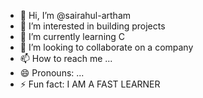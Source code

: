 - 👋 Hi, I’m @sairahul-artham
- 👀 I’m interested in building projects
- 🌱 I’m currently learning C
- 💞️ I’m looking to collaborate on a company
- 📫 How to reach me ...
- 😄 Pronouns: ...
- ⚡ Fun fact: I AM A FAST LEARNER 

<!---
sairahul-artham/sairahul-artham is a ✨ special ✨ repository because its `README.md` (this file) appears on your GitHub profile.
You can click the Preview link to take a look at your changes.
--->
